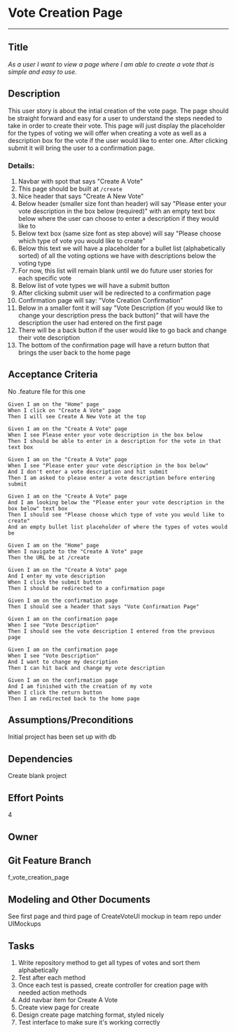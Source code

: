 # Vote Creation Page
<hr>

## Title

*As a user I want to view a page where I am able to create a vote that is simple and easy to use.*

## Description

This user story is about the intial creation of the vote page. The page should be straight forward and easy for a user to understand the steps needed to take in order to create their vote. This page will just display the placeholder for the types of voting we will offer when creating a vote as well as a description box for the vote if the user would like to enter one. After clicking submit it will bring the user to a confirmation page. 

### Details:

1. Navbar with spot that says "Create A Vote"
2. This page should be built at `/create` 
2. Nice header that says "Create A New Vote" 
3. Below header (smaller size font than header) will say "Please enter your vote description in the box below (required)" with an empty text box below where the user can choose to enter a description if they would like to 
4. Below text box (same size font as step above) will say "Please choose which type of vote you would like to create" 
5. Below this text we will have a placeholder for a bullet list (alphabetically sorted) of all the voting options we have with descriptions below the voting type
6. For now, this list will remain blank until we do future user stories for each specific vote 
7. Below list of vote types we will have a submit button 
8. After clicking submit user will be redirected to a confirmation page 
9. Confirmation page will say: "Vote Creation Confirmation"
10. Below in a smaller font it will say "Vote Description (if you would like to change your description press the back button)" that will have the description the user had entered on the first page 
11. There will be a back button if the user would like to go back and change their vote description 
12. The bottom of the confirmation page will have a return button that brings the user back to the home page 

## Acceptance Criteria
No .feature file for this one

    Given I am on the "Home" page 
    When I click on "Create A Vote" page 
    Then I will see Create A New Vote at the top 

    Given I am on the "Create A Vote" page 
    When I see Please enter your vote description in the box below 
    Then I should be able to enter in a description for the vote in that text box

    Given I am on the "Create A Vote" page 
    When I see "Please enter your vote description in the box below"
    And I don't enter a vote description and hit submit
    Then I am asked to please enter a vote description before entering submit 

    Given I am on the "Create A Vote" page 
    And I am looking below the "Please enter your vote description in the box below" text box 
    Then I should see "Please choose which type of vote you would like to create" 
    And an empty bullet list placeholder of where the types of votes would be 

    Given I am on the "Home" page 
    When I navigate to the "Create A Vote" page
    Then the URL be at /create 

    Given I am on the "Create A Vote" page 
    And I enter my vote description 
    When I click the submit button 
    Then I should be redirected to a confirmation page 

    Given I am on the confirmation page 
    Then I should see a header that says "Vote Confirmation Page"

    Given I am on the confirmation page
    When I see "Vote Description"
    Then I should see the vote description I entered from the previous page 

    Given I am on the confirmation page
    When I see "Vote Description"
    And I want to change my description
    Then I can hit back and change my vote description

    Given I am on the confirmation page
    And I am finished with the creation of my vote
    When I click the return button
    Then I am redirected back to the home page 

## Assumptions/Preconditions
Initial project has been set up with db 

## Dependencies
Create blank project

## Effort Points
4
## Owner

## Git Feature Branch
f_vote_creation_page

## Modeling and Other Documents
See first page and third page of CreateVoteUI mockup in team repo under UIMockups

## Tasks
1. Write repository method to get all types of votes and sort them alphabetically 
2. Test after each method 
3. Once each test is passed, create controller for creation page with needed action methods 
4. Add navbar item for Create A Vote
5. Create view page for create 
6. Design create page matching format, styled nicely 
6. Test interface to make sure it's working correctly 